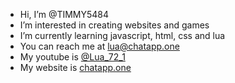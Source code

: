 - Hi, I’m @TIMMY5484
- I’m interested in creating websites and games
- I’m currently learning javascript, html, css and lua
- You can reach me at [lua@chatapp.one](mailto:lua@chatapp.one)
- My youtube is [@Lua_72_1](https://www.youtube.com/@Lua_72_1)
- My website is [chatapp.one](http://chatapp.one) 

<!---
TIMMY5484/TIMMY5484 is a ✨ special ✨ repository because its `README.md` (this file) appears on your GitHub profile.
You can click the Preview link to take a look at your changes.
--->
